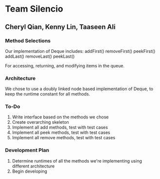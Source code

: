 # Team Silencio 
## Cheryl Qian, Kenny Lin, Taaseen Ali

### Method Selections
Our implementation of Deque<E> includes:
  addFirst() 
  removeFirst() 
  peekFirst()
  addLast()
  removeLast()
  peekLast()
  
  For accessing, returning, and modifying items in the queue.
  
### Architecture
We chose to use a doubly linked node based implementation of Deque, to keep the runtime constant for all methods.

### To-Do
1) Write interface based on the methods we chose
2) Create overarching skeleton
3) Implement all add methods, test with test cases
4) Implement all peek methods, test with test cases
5) Implement all remove methods, test with test cases

### Development Plan
1) Determine runtimes of all the methods we're implementing using different architecture
2) Begin developing



